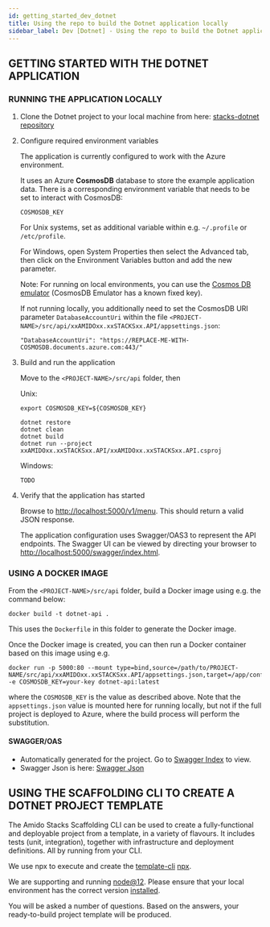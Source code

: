```yaml
---
id: getting_started_dev_dotnet
title: Using the repo to build the Dotnet application locally
sidebar_label: Dev [Dotnet] - Using the repo to build the Dotnet application locally
---
```


## GETTING STARTED WITH THE DOTNET APPLICATION

### RUNNING THE APPLICATION LOCALLY

1. Clone the Dotnet project to your local machine from here: [stacks-dotnet repository](https://github.com/amido/stacks-dotnet)
2. Configure required environment variables

    The application is currently configured to work with the Azure environment.

    It uses an Azure **CosmosDB** database to store the example application data.
    There is a corresponding environment variable that needs to be set to interact with CosmosDB:

    ```text
    COSMOSDB_KEY
    ```

    For Unix systems, set as additional variable within e.g. `~/.profile` or `/etc/profile`.

    For Windows, open System Properties then select the Advanced tab, then click on the Environment Variables button and add the new parameter.

    Note: For running on local environments, you can use the [Cosmos DB emulator](https://docs.microsoft.com/en-us/azure/cosmos-db/local-emulator?tabs=ssl-netstd21) (CosmosDB Emulator has a known fixed key).

    If not running locally, you additionally need to set the CosmosDB URI parameter `DatabaseAccountUri` within the
    file `<PROJECT-NAME>/src/api/xxAMIDOxx.xxSTACKSxx.API/appsettings.json`:

    ```text
    "DatabaseAccountUri": "https://REPLACE-ME-WITH-COSMOSDB.documents.azure.com:443/"
   ```

3. Build and run the application

    Move to the `<PROJECT-NAME>/src/api` folder, then

    Unix:

    ```text
    export COSMOSDB_KEY=${COSMOSDB_KEY}

    dotnet restore
    dotnet clean
    dotnet build
    dotnet run --project xxAMIDOxx.xxSTACKSxx.API/xxAMIDOxx.xxSTACKSxx.API.csproj
    ```

    Windows:

    ```text
    TODO
    ```

4. Verify that the application has started

    Browse to [http://localhost:5000/v1/menu](http://localhost:5000/v1/menu). This should return a valid JSON response.

    The application configuration uses Swagger/OAS3 to represent the API endpoints. The Swagger UI can be viewed by directing your
    browser to [http://localhost:5000/swagger/index.html](http://localhost:5000/swagger/index.html).

### USING A DOCKER IMAGE

From the `<PROJECT-NAME>/src/api` folder, build a Docker image using e.g. the command below:

   ```text
   docker build -t dotnet-api .
   ```

This uses the `Dockerfile` in this folder to generate the Docker image.

Once the Docker image is created, you can then run a Docker container based on this image using e.g.

   ```text
   docker run -p 5000:80 --mount type=bind,source=/path/to/PROJECT-NAME/src/api/xxAMIDOxx.xxSTACKSxx.API/appsettings.json,target=/app/config/appsettings.json -e COSMOSDB_KEY=your-key dotnet-api:latest
   ````

where the `COSMOSDB_KEY` is the value as described above. Note that the `appsettings.json` value is mounted here for running locally,
but not if the full project is deployed to Azure, where the build process will perform the substitution.

#### SWAGGER/OAS

- Automatically generated for the project. Go to [Swagger Index](http://localhost:5000/swagger/index.html) to view.
- Swagger Json is here: [Swagger Json](http://localhost:5000/swagger/oas.json)

## USING THE SCAFFOLDING CLI TO CREATE A DOTNET PROJECT TEMPLATE

The Amido Stacks Scaffolding CLI can be used to create a fully-functional and deployable project from a template, in a variety of flavours.
It includes tests (unit, integration), together with infrastructure and deployment definitions. All by running from your CLI.

We use npx to execute and create the
[template-cli](https://www.npmjs.com/package/@amidostacks/scaffolding-cli)
[npx](https://www.npmjs.com/package/npx).

We are supporting and running [node@12](https://nodejs.org/en/about/releases/).
Please ensure that your local environment has the correct version [installed](https://nodejs.org/en/download/).

You will be asked a number of questions. Based on the answers, your ready-to-build project template will be produced.
